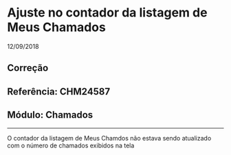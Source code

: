 # Ajuste no contador da listagem de Meus Chamados
12/09/2018
## Correção
## Referência: CHM24587
## Módulo: Chamados
***

O contador da listagem de Meus Chamdos não estava sendo atualizado com o número de chamados exibidos na tela